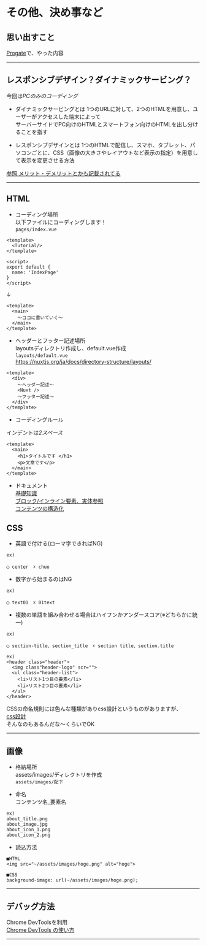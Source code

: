 # その他、決め事など

## 思い出すこと
[Progate](https://prog-8.com/)で、やった内容

***

## レスポンシブデザイン？ダイナミックサービング？
今回は*PCのみのコーディング*

* ダイナミックサービングとは
1つのURLに対して、2つのHTMLを用意し、ユーザーがアクセスした端末によって  
サーバーサイドでPC向けのHTMLとスマートフォン向けのHTMLを出し分けることを指す  

* レスポンシブデザインとは
1つのHTMLで配信し、スマホ、タブレット、パソコンごとに、CSS（画像の大きさやレイアウトなど表示の指定）を用意して表示を変更させる方法  

[参照 メリット・デメリットとかも記載されてる](https://digitalidentity.co.jp/blog/creative/dynamic-serving.html)

***

## HTML
* コーディング場所  
以下ファイルにコーディングします！  
`pages/index.vue`

```
<template>
  <Tutorial/>
</template>

<script>
export default {
  name: 'IndexPage'
}
</script>
```

↓

```
<template>
  <main>
    〜ココに書いていく〜
  </main>
</template>
```

* ヘッダーとフッター記述場所  
layoutsディレクトリ作成し、default.vue作成  
`layouts/default.vue`  
https://nuxtjs.org/ja/docs/directory-structure/layouts/

```
<template>
  <div>
    ～ヘッダー記述～
    <Nuxt />
    ～フッター記述～
  </div>
</template>

```

* コーディングルール  

インデントは*2スペース*

```
<template>
  <main>
    <h1>タイトルです </h1>
    <p>文章です</p>
  </main>
</template>
```

* ドキュメント  
[基礎知識](https://developer.mozilla.org/ja/docs/Learn/HTML/Introduction_to_HTML)  
[ブロック/インライン要素、実体参照](https://developer.mozilla.org/ja/docs/Learn/HTML/Introduction_to_HTML/Getting_started#html_comments)  
[コンテンツの構造化](https://developer.mozilla.org/ja/docs/Learn/HTML/Introduction_to_HTML/Document_and_website_structure)　

## CSS
* 英語で付ける(ローマ字できればNG)

```
ex)

◯ center　☓ chuo
```

* 数字から始まるのはNG

```
ex)

◯ text01　☓ 01text
```

* 複数の単語を組み合わせる場合はハイフンかアンダースコア(※どちらかに統一)

```
ex)

◯ section-title、section_title　☓ section title、section.title
```

```
ex)
<header class="header">
  <img class"header-logo" scr="">
  <ul class="header-list">
    <li>リスト1つ目の要素</li>
    <li>リスト2つ目の要素</li>
  </ul>
</header>
```

CSSの命名規則には色んな種類がありcss設計というものがありますが、  
[css設計](https://www.northdetail.co.jp/blog/1953/)  
そんなのもあるんだな〜くらいでOK

***

## 画像
* 格納場所  
assets/images/ディレクトリを作成  
`assets/images/配下`

* 命名  
コンテンツ名_要素名

```
ex)
about_title.png
about_image.jpg
about_icon_1.png
about_icon_2.png
```

* 読込方法

```
■HTML
<img src="~/assets/images/hoge.png" alt="hoge">

■CSS
background-image: url(~/assets/images/hoge.png);
```

***

## デバッグ方法
Chrome DevToolsを利用  
[Chrome DevTools の使い方](https://murashun.jp/article/performance/chrome-devtools.html)

***